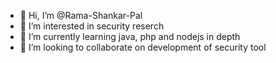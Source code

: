 - 👋 Hi, I’m @Rama-Shankar-Pal
- 👀 I’m interested in security reserch
- 🌱 I’m currently learning java, php and nodejs in depth
- 💞️ I’m looking to collaborate on development of security tool

<!---
Rama-Shankar-Pal/Rama-Shankar-Pal is a ✨ special ✨ repository because its `README.md` (this file) appears on your GitHub profile.
You can click the Preview link to take a look at your changes.
--->

